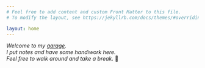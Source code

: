 ```yaml
---
# Feel free to add content and custom Front Matter to this file.
# To modify the layout, see https://jekyllrb.com/docs/themes/#overriding-theme-defaults

layout: home
---
```


*Welcome to my <a href="https://youtu.be/hNM_qEVyzTA" target="_blank">garage</a>.*\
*I put notes and have some handiwork here.*\
*Feel free to walk around and take a break.* &#x1F964;

